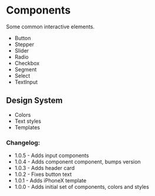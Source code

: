 # Components

Some common interactive elements.

- Button
- Stepper
- Slider
- Radio
- Checkbox
- Segment
- Select
- TextInput

## Design System

- Colors
- Text styles
- Templates

### Changelog:

- 1.0.5 - Adds input components
- 1.0.4 - Adds component component, bumps version
- 1.0.3 - Adds header card
- 1.0.2 - Fixes button text
- 1.0.1 - Adds iPhoneX template
- 1.0.0 - Adds initial set of components, colors and styles